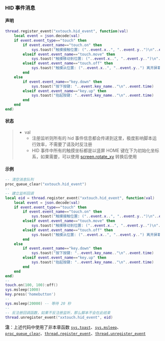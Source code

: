 ### HID 事件消息


#### 声明
```lua
thread.register_event("xxtouch.hid_event", function(val)
    local event = json.decode(val)
    if event.event_type=="touch" then
        if event.event_name=="touch.on" then
            sys.toast("触摸接触位置: ("..event.x..", "..event.y..")\n"..event.time)
        elseif event.event_name=="touch.move" then
            sys.toast("触摸移动到位置: ("..event.x..", "..event.y..")\n"..event.time)
        elseif event.event_name=="touch.off" then
            sys.toast("触摸从位置: ("..event.x..", "..event.y..") 离开屏幕\n"..event.time)
        end
    else
        if event.event_name=="key.down" then
            sys.toast("按下按键: "..event.key_name.."\n"..event.time)
        elseif event.event_name=="key.up" then
            sys.toast("抬起按键: "..event.key_name.."\n"..event.time)
        end
    end
end)
```


#### 状态
> - val
>   - 注册监听则所有的 hid 事件信息都会传递到这里，极度影响脚本运行效率，不需要了请及时反注册  
>   - HID 事件中所有的触摸坐标都是以竖屏 HOME 键在下为初始化坐标系，如果需要，可以使用 [screen.rotate_xy](/Handbook/screen/screen.rotate_xy.md) 转换后使用  



#### 示例  
```lua
-- 清空消息队列
proc_queue_clear("xxtouch.hid_event")
--
-- 建立监听回调
local eid = thread.register_event("xxtouch.hid_event", function(val)
    local event = json.decode(val)
    if event.event_type=="touch" then
        if event.event_name=="touch.on" then
            sys.toast("触摸接触位置: ("..event.x..", "..event.y..")\n"..event.time)
        elseif event.event_name=="touch.move" then
            sys.toast("触摸移动到位置: ("..event.x..", "..event.y..")\n"..event.time)
        elseif event.event_name=="touch.off" then
            sys.toast("触摸从位置: ("..event.x..", "..event.y..") 离开屏幕\n"..event.time)
        end
    else
        if event.event_name=="key.down" then
            sys.toast("按下按键: "..event.key_name.."\n"..event.time)
        elseif event.event_name=="key.up" then
            sys.toast("抬起按键: "..event.key_name.."\n"..event.time)
        end
    end
end)
--
touch.on(100, 100):off()
sys.msleep(1000)
key.press('homebutton')
--
sys.msleep(20000) -- 等待 20 秒
--
-- 反注册回调函数，如果不反注册监听，那么脚本不会在此结束
thread.unregister_event("xxtouch.hid_event", eid)
```
**注**：上述代码中使用了非本章函数 [`sys.toast`](/Handbook/sys/sys.toast.md)、[`sys.msleep`](/Handbook/sys/sys.msleep.md)、[`proc_queue_clear`](/Handbook/proc/proc_queue_clear.md)、[`thread.register_event`](/Handbook/thread/thread.register_event.md)、[`thread.unregister_event`](/Handbook/thread/thread.unregister_event.md)

